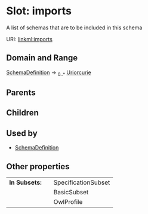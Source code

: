 
# Slot: imports

A list of schemas that are to be included in this schema

URI: [linkml:imports](https://w3id.org/linkml/imports)


## Domain and Range

[SchemaDefinition](SchemaDefinition.md) &#8594;  <sub>0..\*</sub> [Uriorcurie](types/Uriorcurie.md)

## Parents


## Children


## Used by

 * [SchemaDefinition](SchemaDefinition.md)

## Other properties

|  |  |  |
| --- | --- | --- |
| **In Subsets:** | | SpecificationSubset |
|  | | BasicSubset |
|  | | OwlProfile |